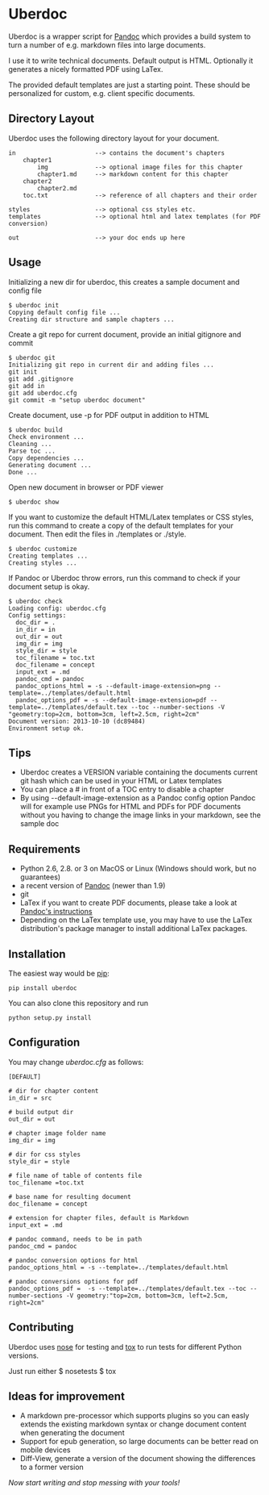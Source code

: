 # Uberdoc

Uberdoc is a wrapper script for [Pandoc](http://johnmacfarlane.net/pandoc/) which provides a build system to turn a number of e.g. markdown files into large documents.

I use it to write technical documents. Default output is HTML. Optionally it generates a nicely formatted PDF using LaTex.

The provided default templates are just a starting point. These should be personalized for custom, e.g. client specific documents.

## Directory Layout

Uberdoc uses the following directory layout for your document.

    in                      --> contains the document's chapters
        chapter1
            img             --> optional image files for this chapter
            chapter1.md     --> markdown content for this chapter
        chapter2
            chapter2.md
        toc.txt             --> reference of all chapters and their order

    styles                  --> optional css styles etc.
    templates               --> optional html and latex templates (for PDF conversion)
    
    out                     --> your doc ends up here

## Usage

Initializing a new dir for uberdoc, this creates a sample document and config file
    
    $ uberdoc init
    Copying default config file ...
    Creating dir structure and sample chapters ...

Create a git repo for current document, provide an initial gitignore and commit 
    
    $ uberdoc git
    Initializing git repo in current dir and adding files ...
    git init
    git add .gitignore
    git add in
    git add uberdoc.cfg
    git commit -m "setup uberdoc document"    

Create document, use -p for PDF output in addition to HTML
    
    $ uberdoc build
    Check environment ...
    Cleaning ...
    Parse toc ...
    Copy dependencies ...
    Generating document ...
    Done ...
    
Open new document in browser or PDF viewer
    
    $ uberdoc show

If you want to customize the default HTML/Latex templates or CSS styles,
run this command to create a copy of the default templates for your document. Then edit the files
in ./templates or ./style.

    $ uberdoc customize
    Creating templates ...
    Creating styles ...

If Pandoc or Uberdoc throw errors, run this command to check if your document setup is okay.

    $ uberdoc check
    Loading config: uberdoc.cfg
    Config settings:
      doc_dir = .
      in_dir = in
      out_dir = out
      img_dir = img
      style_dir = style
      toc_filename = toc.txt
      doc_filename = concept
      input_ext = .md
      pandoc_cmd = pandoc
      pandoc_options_html = -s --default-image-extension=png --template=../templates/default.html
      pandoc_options_pdf = -s --default-image-extension=pdf --template=../templates/default.tex --toc --number-sections -V "geometry:top=2cm, bottom=3cm, left=2.5cm, right=2cm"
    Document version: 2013-10-10 (dc89484)
    Environment setup ok.    

## Tips

* Uberdoc creates a VERSION variable containing the documents current git hash which can be used in your HTML or Latex templates
* You can place a # in front of a TOC entry to disable a chapter
* By using --default-image-extension as a Pandoc config option Pandoc will for example use PNGs for HTML and PDFs for PDF documents without you having to change the image links in your markdown, see the sample doc
    
## Requirements

* Python 2.6, 2.8. or 3 on MacOS or Linux (Windows should work, but no guarantees)
* a recent version of [Pandoc](http://johnmacfarlane.net/pandoc/) (newer than 1.9)
* git
* LaTex if you want to create PDF documents, please take a look at [Pandoc's instructions](http://johnmacfarlane.net/pandoc/installing.html)
* Depending on the LaTex template use, you may have to use the LaTex distribution's package manager to install additional LaTex packages.

## Installation

The easiest way would be [pip](https://pypi.python.org/pypi/pip):

    pip install uberdoc
    
You can also clone this repository and run

    python setup.py install
    
## Configuration

You may change *uberdoc.cfg* as follows:

    [DEFAULT]

    # dir for chapter content
    in_dir = src 

    # build output dir
    out_dir = out

    # chapter image folder name
    img_dir = img

    # dir for css styles
    style_dir = style

    # file name of table of contents file
    toc_filename =toc.txt

    # base name for resulting document
    doc_filename = concept

    # extension for chapter files, default is Markdown
    input_ext = .md

    # pandoc command, needs to be in path
    pandoc_cmd = pandoc

    # pandoc conversion options for html
    pandoc_options_html = -s --template=../templates/default.html

    # pandoc conversions options for pdf
    pandoc_options_pdf =  -s --template=../templates/default.tex --toc --number-sections -V geometry:"top=2cm, bottom=3cm, left=2.5cm, right=2cm"

## Contributing

Uberdoc uses [nose](http://nose.readthedocs.org/en/latest/) for testing and [tox](http://testrun.org/tox/latest/) to run tests for different Python versions.

Just run either
    $ nosetests
    $ tox

## Ideas for improvement

* A markdown pre-processor which supports plugins so you can easly extends the existing markdown syntax or change document content when generating the document
* Support for epub generation, so large documents can be better read on mobile devices
* Diff-View, generate a version of the document showing the differences to a former version

*Now start writing and stop messing with your tools!*

